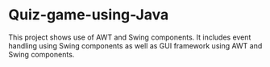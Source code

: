 # Quiz-game-using-Java
This project shows use of AWT and Swing components. It includes event handling using Swing components as well as GUI framework using AWT and Swing components.
